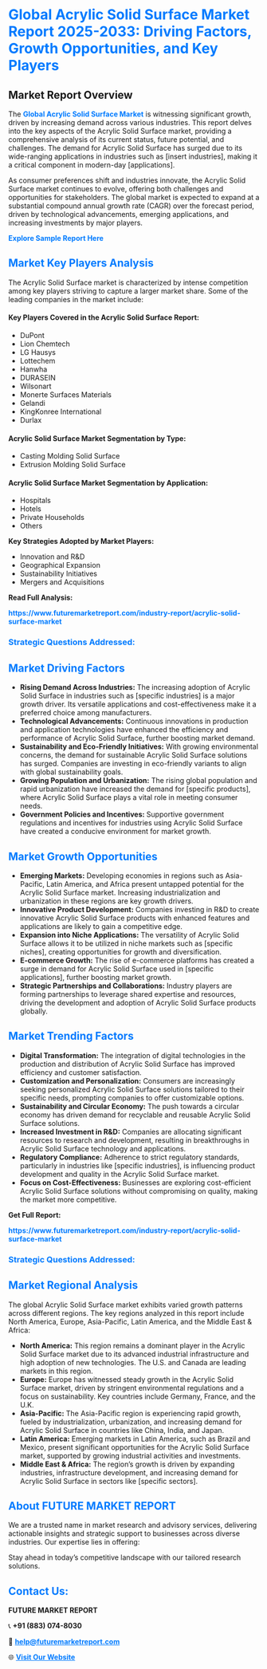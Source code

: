<h1 style="color: #007BFF;">Global Acrylic Solid Surface Market Report 2025-2033: Driving Factors, Growth Opportunities, and Key Players</h1>

<section id="overview">
<h2>Market Report Overview</h2>
<p>The <a href="https://www.futuremarketreport.com/industry-report/acrylic-solid-surface-market" style="color: #007BFF; text-decoration: none;"><strong>Global Acrylic Solid Surface Market</strong></a> is witnessing significant growth, driven by increasing demand across various industries. This report delves into the key aspects of the Acrylic Solid Surface market, providing a comprehensive analysis of its current status, future potential, and challenges. The demand for Acrylic Solid Surface has surged due to its wide-ranging applications in industries such as [insert industries], making it a critical component in modern-day [applications].</p>
<p>As consumer preferences shift and industries innovate, the Acrylic Solid Surface market continues to evolve, offering both challenges and opportunities for stakeholders. The global market is expected to expand at a substantial compound annual growth rate (CAGR) over the forecast period, driven by technological advancements, emerging applications, and increasing investments by major players.</p>
</section>

<section id="overview">
<p><a href="https://www.futuremarketreport.com/request-sample/reportId=27233" style="color: #007BFF; text-decoration: none;"><strong>Explore Sample Report Here</strong></a></p>
</section>

<section id="key-players">
<h2 style="color: #007BFF;">Market Key Players Analysis</h2>
<p>The Acrylic Solid Surface market is characterized by intense competition among key players striving to capture a larger market share. Some of the leading companies in the market include:</p>
<h4>Key Players Covered in the Acrylic Solid Surface Report:</h4>
<ul><li>DuPont</li><li>Lion Chemtech</li><li>LG Hausys</li><li>Lottechem</li><li>Hanwha</li><li>DURASEIN</li><li>Wilsonart</li><li>Monerte Surfaces Materials</li><li>Gelandi</li><li>KingKonree International</li><li>Durlax</li></ul>
<h4>Acrylic Solid Surface Market Segmentation by Type:</h4>
<ul><li>Casting Molding Solid Surface</li><li>Extrusion Molding Solid Surface</li></ul>

<h4>Acrylic Solid Surface Market Segmentation by Application:</h4>
<ul><li>Hospitals</li><li>Hotels</li><li>Private Households</li><li>Others</li></ul>
<p><strong>Key Strategies Adopted by Market Players:</strong></p>
<ul>
<li>Innovation and R&D</li>
<li>Geographical Expansion</li>
<li>Sustainability Initiatives</li>
<li>Mergers and Acquisitions</li>
</ul>
</section>

<section>
<p><strong>Read Full Analysis: </strong></p><a href="https://www.futuremarketreport.com/industry-report/acrylic-solid-surface-market" style="color: #007BFF; text-decoration: none;"><strong>https://www.futuremarketreport.com/industry-report/acrylic-solid-surface-market</strong></a>
<h3 style="color: #007BFF;">Strategic Questions Addressed:</h3>
</section>

<section id="driving-factors">
<h2 style="color: #007BFF;">Market Driving Factors</h2>
<ul>
<li><strong>Rising Demand Across Industries:</strong> The increasing adoption of Acrylic Solid Surface in industries such as [specific industries] is a major growth driver. Its versatile applications and cost-effectiveness make it a preferred choice among manufacturers.</li>
<li><strong>Technological Advancements:</strong> Continuous innovations in production and application technologies have enhanced the efficiency and performance of Acrylic Solid Surface, further boosting market demand.</li>
<li><strong>Sustainability and Eco-Friendly Initiatives:</strong> With growing environmental concerns, the demand for sustainable Acrylic Solid Surface solutions has surged. Companies are investing in eco-friendly variants to align with global sustainability goals.</li>
<li><strong>Growing Population and Urbanization:</strong> The rising global population and rapid urbanization have increased the demand for [specific products], where Acrylic Solid Surface plays a vital role in meeting consumer needs.</li>
<li><strong>Government Policies and Incentives:</strong> Supportive government regulations and incentives for industries using Acrylic Solid Surface have created a conducive environment for market growth.</li>
</ul>
</section>

<section id="growth-opportunities">
<h2 style="color: #007BFF;">Market Growth Opportunities</h2>
<ul>
<li><strong>Emerging Markets:</strong> Developing economies in regions such as Asia-Pacific, Latin America, and Africa present untapped potential for the Acrylic Solid Surface market. Increasing industrialization and urbanization in these regions are key growth drivers.</li>
<li><strong>Innovative Product Development:</strong> Companies investing in R&D to create innovative Acrylic Solid Surface products with enhanced features and applications are likely to gain a competitive edge.</li>
<li><strong>Expansion into Niche Applications:</strong> The versatility of Acrylic Solid Surface allows it to be utilized in niche markets such as [specific niches], creating opportunities for growth and diversification.</li>
<li><strong>E-commerce Growth:</strong> The rise of e-commerce platforms has created a surge in demand for Acrylic Solid Surface used in [specific applications], further boosting market growth.</li>
<li><strong>Strategic Partnerships and Collaborations:</strong> Industry players are forming partnerships to leverage shared expertise and resources, driving the development and adoption of Acrylic Solid Surface products globally.</li>
</ul>
</section>

<section id="trending-factors">
<h2 style="color: #007BFF;">Market Trending Factors</h2>
<ul>
<li><strong>Digital Transformation:</strong> The integration of digital technologies in the production and distribution of Acrylic Solid Surface has improved efficiency and customer satisfaction.</li>
<li><strong>Customization and Personalization:</strong> Consumers are increasingly seeking personalized Acrylic Solid Surface solutions tailored to their specific needs, prompting companies to offer customizable options.</li>
<li><strong>Sustainability and Circular Economy:</strong> The push towards a circular economy has driven demand for recyclable and reusable Acrylic Solid Surface solutions.</li>
<li><strong>Increased Investment in R&D:</strong> Companies are allocating significant resources to research and development, resulting in breakthroughs in Acrylic Solid Surface technology and applications.</li>
<li><strong>Regulatory Compliance:</strong> Adherence to strict regulatory standards, particularly in industries like [specific industries], is influencing product development and quality in the Acrylic Solid Surface market.</li>
<li><strong>Focus on Cost-Effectiveness:</strong> Businesses are exploring cost-efficient Acrylic Solid Surface solutions without compromising on quality, making the market more competitive.</li>
</ul>
</section>

<section>
<p><strong>Get Full Report: </strong></p><a href="https://www.futuremarketreport.com/industry-report/acrylic-solid-surface-market" style="color: #007BFF; text-decoration: none;"><strong>https://www.futuremarketreport.com/industry-report/acrylic-solid-surface-market</strong></a>
<h3 style="color: #007BFF;">Strategic Questions Addressed:</h3>
</section>


<section id="regional-analysis">
<h2 style="color: #007BFF;">Market Regional Analysis</h2>
<p>The global Acrylic Solid Surface market exhibits varied growth patterns across different regions. The key regions analyzed in this report include North America, Europe, Asia-Pacific, Latin America, and the Middle East & Africa:</p>
<ul>
<li><strong>North America:</strong> This region remains a dominant player in the Acrylic Solid Surface market due to its advanced industrial infrastructure and high adoption of new technologies. The U.S. and Canada are leading markets in this region.</li>
<li><strong>Europe:</strong> Europe has witnessed steady growth in the Acrylic Solid Surface market, driven by stringent environmental regulations and a focus on sustainability. Key countries include Germany, France, and the U.K.</li>
<li><strong>Asia-Pacific:</strong> The Asia-Pacific region is experiencing rapid growth, fueled by industrialization, urbanization, and increasing demand for Acrylic Solid Surface in countries like China, India, and Japan.</li>
<li><strong>Latin America:</strong> Emerging markets in Latin America, such as Brazil and Mexico, present significant opportunities for the Acrylic Solid Surface market, supported by growing industrial activities and investments.</li>
<li><strong>Middle East & Africa:</strong> The region’s growth is driven by expanding industries, infrastructure development, and increasing demand for Acrylic Solid Surface in sectors like [specific sectors].</li>
</ul>
</section>

<footer>
<h2 style="color: #007BFF;">About FUTURE MARKET REPORT</h2>
<p>We are a trusted name in market research and advisory services, delivering actionable insights and strategic support to businesses across diverse industries. Our expertise lies in offering:</p>

<p>Stay ahead in today’s competitive landscape with our tailored research solutions.</p>

<h2 style="color: #007BFF;">Contact Us:</h2>
<p><strong>FUTURE MARKET REPORT</strong></p>
<p>📞 <strong>+91 (883) 074-8030</strong></p>
<p>📧 <strong><a href="mailto:help@futuremarketreport.com" style="color: #007BFF;">help@futuremarketreport.com</a></strong></p>
<p>🌐 <strong><a href="https://www.futuremarketreport.com/" style="color: #007BFF;">Visit Our Website</a></strong></p>
</footer>